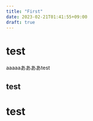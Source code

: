 ```yaml
---
title: "First"
date: 2023-02-21T01:41:55+09:00
draft: true
---
```

# test

aaaaaああああtest

## test

# test

